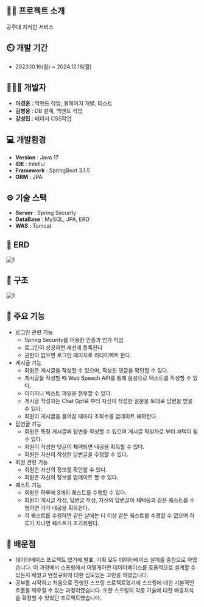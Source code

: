 ## 👨‍🏫 프로젝트 소개
공주대 지식인 서비스

## ⏲️ 개발 기간 
- 2023.10.16(월) ~ 2024.12.18(월)
  
## 🧑‍🤝‍🧑 개발자  
- **이경훈** :  백엔드 작업, 웹페이지 개발, 테스트
- **김병웅** :  DB 설계, 백엔드 작업
- **강성민** :  페이지 CSS작업

## 💻 개발환경
- **Version** : Java 17
- **IDE** : IntelliJ
- **Framework** : SpringBoot 3.1.5
- **ORM** : JPA

## ⚙️ 기술 스택
- **Server** : Spring Security
- **DataBase** : MySQL, JPA, ERD
- **WAS** : Tomcat

## 📝 ERD
![1](https://github.com/quddaz/DB_Project/assets/127312774/ab261d13-d11b-4503-bddd-71c222522b5c)

## 🧷 구조

![1](https://private-user-images.githubusercontent.com/127312774/311494344-b357c4ec-ab8c-4b92-9efc-61af2bae8c09.PNG?jwt=eyJhbGciOiJIUzI1NiIsInR5cCI6IkpXVCJ9.eyJpc3MiOiJnaXRodWIuY29tIiwiYXVkIjoicmF3LmdpdGh1YnVzZXJjb250ZW50LmNvbSIsImtleSI6ImtleTUiLCJleHAiOjE3MjE5MzIyODUsIm5iZiI6MTcyMTkzMTk4NSwicGF0aCI6Ii8xMjczMTI3NzQvMzExNDk0MzQ0LWIzNTdjNGVjLWFiOGMtNGI5Mi05ZWZjLTYxYWYyYmFlOGMwOS5QTkc_WC1BbXotQWxnb3JpdGhtPUFXUzQtSE1BQy1TSEEyNTYmWC1BbXotQ3JlZGVudGlhbD1BS0lBVkNPRFlMU0E1M1BRSzRaQSUyRjIwMjQwNzI1JTJGdXMtZWFzdC0xJTJGczMlMkZhd3M0X3JlcXVlc3QmWC1BbXotRGF0ZT0yMDI0MDcyNVQxODI2MjVaJlgtQW16LUV4cGlyZXM9MzAwJlgtQW16LVNpZ25hdHVyZT02ZWViNDdjODc0YmM2ZjA4Y2RhZDk1MTFmODJlY2I3ZmM3ZGU0OGY3OGRkN2Y4YmU2YTRhZjMyNTcwNDliM2U0JlgtQW16LVNpZ25lZEhlYWRlcnM9aG9zdCZhY3Rvcl9pZD0wJmtleV9pZD0wJnJlcG9faWQ9MCJ9.N9O35rZsPqZkTKKtiAy3nz3jLoUn_my7_6rKj0eZ2zk)


## 📌 주요 기능
- 로그인 관련 기능
  - Spring Security를 이용한 인증과 인가 작업
  - 로그인이 성공하면 세션에 등록한다
  - 권한이 없으면 로그인 페이지로 리다이렉트 한다.
- 게시글 기능
  - 회원은 게시글을 작성할 수 있으며, 작성된 댓글을 확인할 수 있다.
  - 게시글을 작성할 때 Web Speech API를 통해 음성으로 텍스트를 작성할 수 있다.
  - 이미지나 텍스트 파일을 첨부할 수 있다.
  - 게시글 작성자는 Chat Gpt로 부터 자신이 작성한 질문을 토대로 답변을 받을 수 있다.
  - 회원이 게시글을 들어갈 때마다 조회수를 업데이트 해야한다.
- 답변글 기능
  - 회원은 특정 게시글에 답변을 작성할 수 있으며 게시글 작성자로 부터 채택이 될 수 있다.
  - 회원이 작성한 댓글이 채택되면 내공을 획득할 수 있다.
  - 회원은 자신이 작성한 답변글을 수정할 수 있다.
- 회원 관련 기능
  - 회원은 자신의 정보를 확인할 수 있다.
  - 회원은 자신의 정보를 업데이트 할 수 있다.
- 퀘스트 기능
  - 회원은 하루에 3개의 퀘스트를 수행할 수 있다.
  - 회원이 게시글 작성, 답변글 작성, 자신의 답변글이 채택등과 같은 퀘스트를 수행하면 각각 내공을 획득한다.
  - 각 퀘스트를 수행하면 같은 날에는 더 이상 같은 퀘스트를 수행할 수 없으며 하루가 지나면 퀘스트가 초기화된다.

## 🚩 배운점
- 데이터베이스 프로젝트 였기에 발표, 기획 모두 데이터베이스 설계를 중점으로 하였습니다. 이 과정에서 스프링에서 어떻게하면 데이터베이스를 효율적으로 설계할 수 있는지 배웠고 반정규화에 대한 심도있는 고민을 하였습니다.
- 공부를 시작하고 처음으로 진행한 스프링 프로젝트였기에 스프링에 대한 기본적인 흐름을 깨우칠 수 있는 과정이였습니다. 또한 스프링의 각종 기술에 대한 배경지식을 확장할 수 있었던 프로젝트였습니다.
